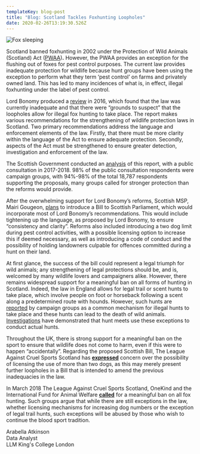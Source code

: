 ```yaml
---
templateKey: blog-post
title: "Blog: Scotland Tackles Foxhunting Loopholes"
date: 2020-02-26T13:19:30.526Z
---
```

![Fox sleeping](/img/canva-wildlife-photography-of-resting-fox.jpg "Blog: Scotland Tackles Foxhunting Loopholes")

<!--StartFragment-->

Scotland banned foxhunting in 2002 under the Protection of Wild Animals (Scotland) Act ([PWAA](https://www.legislation.gov.uk/asp/2002/6/contents))**.** However, the PWAA provides an exception for the flushing out of foxes for pest control purposes. The current law provides inadequate protection for wildlife because hunt groups have been using the exception to perform what they term ‘pest control’ on farms and privately owned land. This has led to many incidences of what is, in effect, illegal foxhunting under the label of pest control.

Lord Bonomy produced a [review](https://www.gov.scot/publications/report-review-protection-wild-mammals-scotland-act-2002/pages/7/) in 2016, which found that the law was currently inadequate and that there were “grounds to suspect” that the loopholes allow for illegal fox hunting to take place. The report makes various recommendations for the strengthening of wildlife protection laws in Scotland. Two primary recommendations address the language and enforcement elements of the law. Firstly, that there must be more clarity within the language of the Act to ensure adequate protection. Secondly, aspects of the Act must be strengthened to ensure greater detection, investigation and enforcement of the law.

The Scottish Government conducted an [analysis](https://www.gov.scot/publications/consultation-improving-protection-wild-mammals-analysis-responses/pages/1/) of this report, with a public consultation in 2017-2018. 98% of the public consultation respondents were campaign groups, with 94%-98% of the total 18,787 respondents supporting the proposals, many groups called for stronger protection than the reforms would provide.

After the overwhelming support for Lord Bonomy’s reforms, Scottish MSP, Mairi Gougeon, [plans](https://news.gov.scot/news/new-legislation-on-fox-hunting) to introduce a Bill to Scottish Parliament, which would incorporate most of Lord Bonomy’s recommendations. This would include tightening up the language, as proposed by Lord Bonomy, to ensure “consistency and clarity”. Reforms also included introducing a two dog limit during pest control activities, with a possible licensing option to increase this if deemed necessary, as well as introducing a code of conduct and the possibility of holding landowners culpable for offences committed during a hunt on their land.

At first glance, the success of the bill could represent a legal triumph for wild animals; any strengthening of legal protections should be, and is, welcomed by many wildlife lovers and campaigners alike. However, there remains widespread support for a meaningful ban on all forms of hunting in Scotland. Indeed, the law in England allows for legal trail or scent hunts to take place, which involve people on foot or horseback following a scent along a predetermined route with hounds. However, such hunts are [reported](https://www.league.org.uk/hunting-act) by campaign groups as a common mechanism for illegal hunts to take place and these hunts can lead to the death of wild animals. [Investigations](https://www.league.org.uk/news/eight-reports-of-kills-by-fox-hunts-since-boxing-day) have demonstrated that hunt meets use these exceptions to conduct actual hunts.

Throughout the UK, there is strong support for a meaningful ban on the sport to ensure that wildlife does not come to harm, even if this were to happen “accidentally”. Regarding the proposed Scottish Bill, The League Against Cruel Sports Scotland has **[expressed](https://www.scotsman.com/news/environment/new-laws-would-eradicate-scottish-fox-hunting-loopholes-1-4854150)** concern over the possibility of licensing the use of more than two dogs, as this may merely present further loopholes in a Bill that is intended to amend the previous inadequacies in the law.

In March 2018 The League Against Cruel Sports Scotland, OneKind and the International Fund for Animal Welfare **[called](https://www.heraldscotland.com/news/16114223.in-pictures-campaigners-call-for-total-ban-on-fox-hunting/)** for a meaningful ban on all fox hunting. Such groups argue that while there are still exceptions in the law, whether licensing mechanisms for increasing dog numbers or the exception of legal trail hunts, such exceptions will be abused by those who wish to continue the blood sport tradition.

Arabella Atkinson\
Data Analyst\
LLM King's College London

<!--EndFragment-->